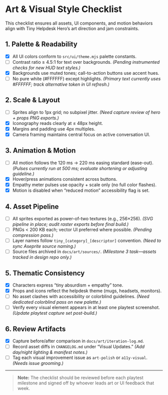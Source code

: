 # Art & Visual Style Checklist

This checklist ensures all assets, UI components, and motion behaviors align with Tiny Helpdesk Hero’s art direction and jam constraints.

## 1. Palette & Readability
- [x] All UI colors conform to `src/ui/theme.mjs` palette constants.  
- [ ] Contrast ratio ≥ 4.5:1 for text over backgrounds. *(Pending instrumented checks for new HUD text styles.)*  
- [x] Backgrounds use muted tones; call-to-action buttons use accent hues.  
- [ ] No pure white (#FFFFFF) except highlights. *(Primary text currently uses #FFFFFF; track alternative token in UI refresh.)*  

## 2. Scale & Layout
- [ ] Sprites align to 1px grid; no subpixel jitter. *(Need capture review of hero + props PNG exports.)*  
- [x] Iconography reads clearly at ≤ 48px height.  
- [x] Margins and padding use 4px multiples.  
- [x] Camera framing maintains central focus on active conversation UI.  

## 3. Animation & Motion
- [ ] All motion follows the 120 ms → 220 ms easing standard (ease-out). *(Pulses currently run at 500 ms; evaluate shortening or adjusting guideline.)*  
- [x] Hover/press animations consistent across buttons.  
- [x] Empathy meter pulses use opacity + scale only (no full color flashes).  
- [x] Motion is disabled when “reduced motion” accessibility flag is set.  

## 4. Asset Pipeline
- [ ] All sprites exported as power-of-two textures (e.g., 256×256). *(SVG pipeline in place; audit raster exports before final build.)*  
- [ ] PNGs < 200 KB each; vector UI preferred where possible. *(Pending compression pass.)*  
- [ ] Layer names follow `tiny_[category]_[descriptor]` convention. *(Need to sync Aseprite source naming.)*  
- [ ] Source files archived in `docs/art/sources/`. *(Milestone 3 task—assets tracked in design repo only.)*  

## 5. Thematic Consistency
- [x] Characters express “tiny absurdism + empathy” tone.  
- [x] Props and icons reflect the helpdesk theme (mugs, headsets, monitors).  
- [ ] No asset clashes with accessibility or colorblind guidelines. *(Need dedicated colorblind pass on new palette.)*  
- [ ] Verify every visual element appears in at least one playtest screenshot. *(Update playtest capture set post-build.)*  

## 6. Review Artifacts
- [x] Capture before/after comparison in `docs/art/iteration-log.md`.  
- [ ] Record asset diffs in `CHANGELOG.md` under “Visual Updates.” *(Add day/night lighting & manifest notes.)*  
- [ ] Tag each visual improvement issue as `art-polish` or `a11y-visual`. *(Needs issue grooming.)*  

---

> **Note:** The checklist should be reviewed before each playtest milestone and signed off by whoever leads art or UI feedback that week.
